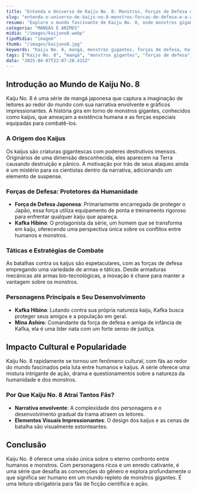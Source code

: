 ```yaml
---
title: "Entenda o Universo de Kaiju No. 8: Monstros, Forças de Defesa e a Ameaça Kaiju"
slug: "entenda-o-universo-de-kaiju-no-8-monstros-forcas-de-defesa-e-a-ameaca-kaiju"
resumo: "Explore o mundo fascinante de Kaiju No. 8, onde monstros gigantes desafiam a humanidade e heroicas forças de defesa lutam para proteger a Terra. Este artigo detalha os principais elementos da série, incluindo a origem dos kaijus, as estratégias de combate e os personagens chave que tornam esta história única."
categoria: "MANGÁS E ANIMES"
midia: "/images/kaijuno8.webp"
tipoMidia: "imagem"
thumb: "/images/kaijuno8.jpg"
keywords: "Kaiju No. 8, mangá, monstros gigantes, forças de defesa, Kafka Hibino, cultura japonesa, ficção científica, batalhas épicas"
tags: ["Kaiju No. 8", "mangá", "monstros gigantes", "forças de defesa", "Kafka Hibino", "cultura japonesa", "ficção científica", "batalhas épicas"]
data: "2025-04-07T22:07:28.415Z"
---
```


## Introdução ao Mundo de Kaiju No. 8
Kaiju No. 8 é uma série de mangá japonesa que captura a imaginação de leitores ao redor do mundo com sua narrativa envolvente e gráficos impressionantes. A história gira em torno de monstros gigantes, conhecidos como kaijus, que ameaçam a existência humana e as forças especiais equipadas para combatê-los.

### A Origem dos Kaijus
Os kaijus são criaturas gigantescas com poderes destrutivos imensos. Originários de uma dimensão desconhecida, eles aparecem na Terra causando destruição e pânico. A motivação por trás de seus ataques ainda é um mistério para os cientistas dentro da narrativa, adicionando um elemento de suspense.

### Forças de Defesa: Protetores da Humanidade
- **Força de Defesa Japonesa**: Primariamente encarregada de proteger o Japão, essa força utiliza equipamento de ponta e treinamento rigoroso para enfrentar qualquer kaiju que apareça.
- **Kafka Hibino**: O protagonista da série, um homem que se transforma em kaiju, oferecendo uma perspectiva única sobre os conflitos entre humanos e monstros.

### Táticas e Estratégias de Combate
As batalhas contra os kaijus são espetaculares, com as forças de defesa empregando uma variedade de armas e táticas. Desde armaduras mecânicas até armas bio-tecnológicas, a inovação é chave para manter a vantagem sobre os monstros.

### Personagens Principais e Seu Desenvolvimento
- **Kafka Hibino**: Lutando contra sua própria natureza kaiju, Kafka busca proteger seus amigos e a população em geral.
- **Mina Ashiro**: Comandante da força de defesa e amiga de infância de Kafka, ela é uma líder nata com um forte senso de justiça.

## Impacto Cultural e Popularidade
Kaiju No. 8 rapidamente se tornou um fenômeno cultural, com fãs ao redor do mundo fascinados pela luta entre humanos e kaijus. A série oferece uma mistura intrigante de ação, drama e questionamentos sobre a natureza da humanidade e dos monstros.

### Por Que Kaiju No. 8 Atrai Tantos Fãs?
- **Narrativa envolvente**: A complexidade dos personagens e o desenvolvimento gradual da trama atraem os leitores.
- **Elementos Visuais Impressionantes**: O design dos kaijus e as cenas de batalha são visualmente estonteantes.

## Conclusão
Kaiju No. 8 oferece uma visão única sobre o eterno confronto entre humanos e monstros. Com personagens ricos e um enredo cativante, é uma série que desafia as convenções do gênero e explora profundamente o que significa ser humano em um mundo repleto de monstros gigantes. É uma leitura obrigatória para fãs de ficção científica e ação.